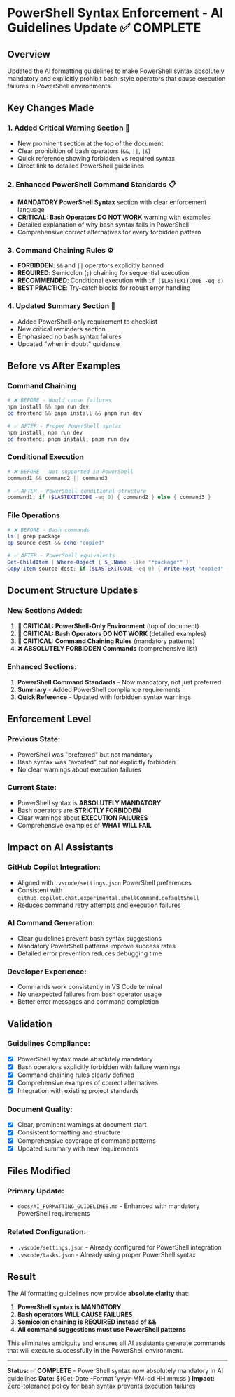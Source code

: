 # PowerShell Syntax Enforcement - AI Guidelines Update ✅ COMPLETE

## Overview

Updated the AI formatting guidelines to make PowerShell syntax absolutely mandatory and explicitly prohibit bash-style operators that cause execution failures in PowerShell environments.

## Key Changes Made

### **1. Added Critical Warning Section** 🔴

- New prominent section at the top of the document
- Clear prohibition of bash operators (`&&`, `||`, `|&`)
- Quick reference showing forbidden vs required syntax
- Direct link to detailed PowerShell guidelines

### **2. Enhanced PowerShell Command Standards** 📋

- **MANDATORY PowerShell Syntax** section with clear enforcement language
- **CRITICAL: Bash Operators DO NOT WORK** warning with examples
- Detailed explanation of why bash syntax fails in PowerShell
- Comprehensive correct alternatives for every forbidden pattern

### **3. Command Chaining Rules** ⚙️

- **FORBIDDEN**: `&&` and `||` operators explicitly banned
- **REQUIRED**: Semicolon (`;`) chaining for sequential execution
- **RECOMMENDED**: Conditional execution with `if ($LASTEXITCODE -eq 0)`
- **BEST PRACTICE**: Try-catch blocks for robust error handling

### **4. Updated Summary Section** 📝

- Added PowerShell-only requirement to checklist
- New critical reminders section
- Emphasized no bash syntax failures
- Updated "when in doubt" guidance

## Before vs After Examples

### **Command Chaining**

```powershell
# ❌ BEFORE - Would cause failures
npm install && npm run dev
cd frontend && pnpm install && pnpm run dev
```

```powershell
# ✅ AFTER - Proper PowerShell syntax
npm install; npm run dev
cd frontend; pnpm install; pnpm run dev
```

### **Conditional Execution**

```powershell
# ❌ BEFORE - Not supported in PowerShell
command1 && command2 || command3
```

```powershell
# ✅ AFTER - PowerShell conditional structure
command1; if ($LASTEXITCODE -eq 0) { command2 } else { command3 }
```

### **File Operations**

```powershell
# ❌ BEFORE - Bash commands
ls | grep package
cp source dest && echo "copied"
```

```powershell
# ✅ AFTER - PowerShell equivalents
Get-ChildItem | Where-Object { $_.Name -like "*package*" }
Copy-Item source dest; if ($LASTEXITCODE -eq 0) { Write-Host "copied" -ForegroundColor Green }
```

## Document Structure Updates

### **New Sections Added:**

1. **🔴 CRITICAL: PowerShell-Only Environment** (top of document)
2. **🚫 CRITICAL: Bash Operators DO NOT WORK** (detailed examples)
3. **🔴 CRITICAL: Command Chaining Rules** (mandatory patterns)
4. **❌ ABSOLUTELY FORBIDDEN Commands** (comprehensive list)

### **Enhanced Sections:**

1. **PowerShell Command Standards** - Now mandatory, not just preferred
2. **Summary** - Added PowerShell compliance requirements
3. **Quick Reference** - Updated with forbidden syntax warnings

## Enforcement Level

### **Previous State:**

- PowerShell was "preferred" but not mandatory
- Bash syntax was "avoided" but not explicitly forbidden
- No clear warnings about execution failures

### **Current State:**

- PowerShell syntax is **ABSOLUTELY MANDATORY**
- Bash operators are **STRICTLY FORBIDDEN**
- Clear warnings about **EXECUTION FAILURES**
- Comprehensive examples of **WHAT WILL FAIL**

## Impact on AI Assistants

### **GitHub Copilot Integration:**

- Aligned with `.vscode/settings.json` PowerShell preferences
- Consistent with `github.copilot.chat.experimental.shellCommand.defaultShell`
- Reduces command retry attempts and execution failures

### **AI Command Generation:**

- Clear guidelines prevent bash syntax suggestions
- Mandatory PowerShell patterns improve success rates
- Detailed error prevention reduces debugging time

### **Developer Experience:**

- Commands work consistently in VS Code terminal
- No unexpected failures from bash operator usage
- Better error messages and command completion

## Validation

### **Guidelines Compliance:**

- [x] PowerShell syntax made absolutely mandatory
- [x] Bash operators explicitly forbidden with failure warnings
- [x] Command chaining rules clearly defined
- [x] Comprehensive examples of correct alternatives
- [x] Integration with existing project standards

### **Document Quality:**

- [x] Clear, prominent warnings at document start
- [x] Consistent formatting and structure
- [x] Comprehensive coverage of command patterns
- [x] Updated summary with new requirements

## Files Modified

### **Primary Update:**

- `docs/AI_FORMATTING_GUIDELINES.md` - Enhanced with mandatory PowerShell requirements

### **Related Configuration:**

- `.vscode/settings.json` - Already configured for PowerShell integration
- `.vscode/tasks.json` - Already using proper PowerShell syntax

## Result

The AI formatting guidelines now provide **absolute clarity** that:

1. **PowerShell syntax is MANDATORY**
2. **Bash operators WILL CAUSE FAILURES**
3. **Semicolon chaining is REQUIRED instead of &&**
4. **All command suggestions must use PowerShell patterns**

This eliminates ambiguity and ensures all AI assistants generate commands that will execute successfully in the PowerShell environment.

---

**Status:** ✅ **COMPLETE** - PowerShell syntax now absolutely mandatory in AI guidelines
**Date:** $(Get-Date -Format 'yyyy-MM-dd HH:mm:ss')
**Impact:** Zero-tolerance policy for bash syntax prevents execution failures
